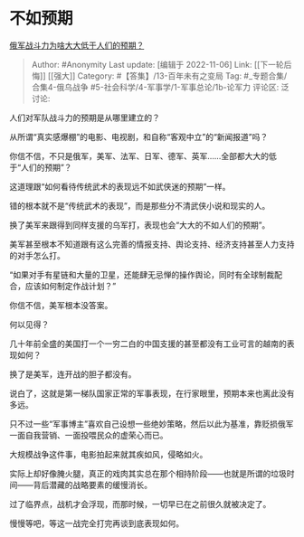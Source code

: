 # 不如预期
[俄军战斗力为啥大大低于人们的预期？](https://www.zhihu.com/question/558158510/answer/2746177110)

> Author: #Anonymity
> Last update: [编辑于 2022-11-06]
> Link: [[下一轮后悔]] [[强大]]
> Category: #【答集】/13-百年未有之变局
> Tag: #_专题合集/合集4-俄乌战争 #5-社会科学/4-军事学/1-军事总论/1b-论军力 
> 评论区:
> 泛讨论:

人们对军队战斗力的预期是从哪里建立的？

从所谓“真实感爆棚”的电影、电视剧，和自称“客观中立”的“新闻报道”吗？

你信不信，不只是俄军，美军、法军、日军、德军、英军……全部都大大的低于“人们的预期”？

这道理跟“如何看待传统武术的表现远不如武侠迷的预期”一样。

错的根本就不是“传统武术的表现”，而是那些分不清武侠小说和现实的人。

换了美军来跟得到同样支援的乌军打，表现也会“大大的不如人们的预期”。

美军甚至根本不知道跟有这么完善的情报支持、舆论支持、经济支持甚至人力支持的对手怎么打。

“如果对手有星链和大量的卫星，还能肆无忌惮的操作舆论，同时有全球制裁配合，应该如何制定作战计划？”

你信不信，美军根本没答案。

何以见得？

几十年前全盛的美国打一个一穷二白的中国支援的甚至都没有工业可言的越南的表现如何？

换了是美军，连开战的胆子都没有。

说白了，这就是第一梯队国家正常的军事表现，在行家眼里，预期本来也离此没有多远。

只不过一些“军事博主”喜欢自己设想一些绝妙策略，然后以此为基准，靠贬损俄军一面自我营销、一面投喂民众的虚荣心而已。

大规模战争这件事，电影拍起来就其疾如风，侵略如火。

实际上却好像腌火腿，真正的戏肉其实总在那个相持阶段——也就是所谓的垃圾时间——背后潜藏的战略要素的缓慢消长。

过了临界点，战机才会浮现，而那时候，一切早已在之前很久就被决定了。

慢慢等吧，等这一战完全打完再谈到底表现如何。
